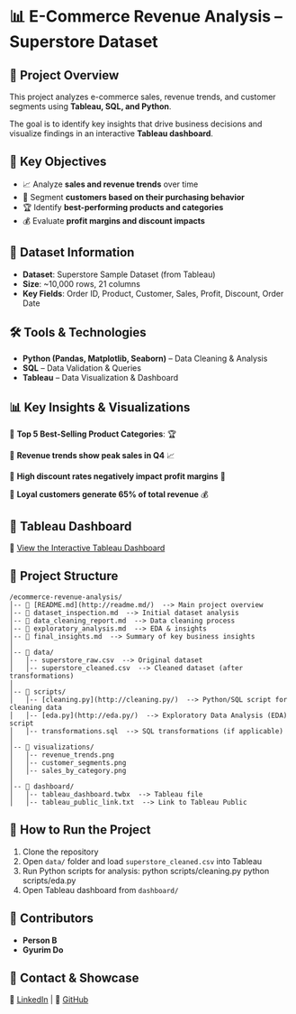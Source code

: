 

# 📊 E-Commerce Revenue Analysis – Superstore Dataset

## 🚀 Project Overview

This project analyzes e-commerce sales, revenue trends, and customer segments using **Tableau, SQL, and Python**.

The goal is to identify key insights that drive business decisions and visualize findings in an interactive **Tableau dashboard**.

## 📌 Key Objectives

- 📈 Analyze **sales and revenue trends** over time
- 🎯 Segment **customers based on their purchasing behavior**
- 🏆 Identify **best-performing products and categories**
- 💰 Evaluate **profit margins and discount impacts**

## 📂 Dataset Information

- **Dataset**: Superstore Sample Dataset (from Tableau)
- **Size**: ~10,000 rows, 21 columns
- **Key Fields**: Order ID, Product, Customer, Sales, Profit, Discount, Order Date

## 🛠 Tools & Technologies

- **Python (Pandas, Matplotlib, Seaborn)** – Data Cleaning & Analysis
- **SQL** – Data Validation & Queries
- **Tableau** – Data Visualization & Dashboard

## 📊 Key Insights & Visualizations

🔹 **Top 5 Best-Selling Product Categories**: 🏆

🔹 **Revenue trends show peak sales in Q4** 📈

🔹 **High discount rates negatively impact profit margins** 🚨

🔹 **Loyal customers generate 65% of total revenue** 💰

## 📌 Tableau Dashboard

🔗 [View the Interactive Tableau Dashboard](https://public.tableau.com/)

## 📁 Project Structure
```
/ecommerce-revenue-analysis/
│-- 📄 [README.md](http://readme.md/)  --> Main project overview
│-- 📄 dataset_inspection.md  --> Initial dataset analysis
│-- 📄 data_cleaning_report.md  --> Data cleaning process
│-- 📄 exploratory_analysis.md  --> EDA & insights
│-- 📄 final_insights.md  --> Summary of key business insights
│
│-- 📂 data/
│   │-- superstore_raw.csv  --> Original dataset
│   │-- superstore_cleaned.csv  --> Cleaned dataset (after transformations)
│
│-- 📂 scripts/
│   │-- [cleaning.py](http://cleaning.py/)  --> Python/SQL script for cleaning data
│   │-- [eda.py](http://eda.py/)  --> Exploratory Data Analysis (EDA) script
│   │-- transformations.sql  --> SQL transformations (if applicable)
│
│-- 📂 visualizations/
│   │-- revenue_trends.png
│   │-- customer_segments.png
│   │-- sales_by_category.png
│
│-- 📂 dashboard/
│   │-- tableau_dashboard.twbx  --> Tableau file
│   │-- tableau_public_link.txt  --> Link to Tableau Public
```
## 📜 How to Run the Project

1. Clone the repository
2. Open `data/` folder and load `superstore_cleaned.csv` into Tableau
3. Run Python scripts for analysis: python scripts/cleaning.py python scripts/eda.py
4. Open Tableau dashboard from `dashboard/`

## 🤝 Contributors

- **Person B** 
- **Gyurim Do** 

## 📢 Contact & Showcase

📌 [LinkedIn](https://www.linkedin.com/) | 📌 [GitHub](https://github.com/)
